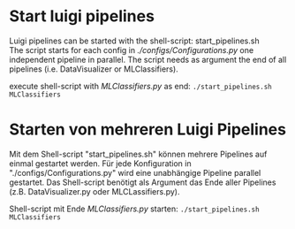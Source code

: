 # Start luigi pipelines
Luigi pipelines can be started with the shell-script: start_pipelines.sh  
The script starts for each config in _./configs/Configurations.py_ one independent pipeline in parallel.
The script needs as argument the end of all pipelines (i.e. DataVisualizer or MLClassifiers).

execute shell-script with _MLClassifiers.py_ as end:
`
./start_pipelines.sh MLClassifiers 
`

# Starten von mehreren Luigi Pipelines
Mit dem Shell-script "start_pipelines.sh" können mehrere Pipelines auf einmal gestartet werden.
Für jede Konfiguration in "./configs/Configurations.py" wird eine unabhängige Pipeline parallel gestartet.
Das Shell-script benötigt als Argument das Ende aller Pipelines (z.B. DataVisualizer.py oder MLCLassifiers.py).

Shell-script mit Ende _MLClassifiers.py_ starten:
`
./start_pipelines.sh MLClassifiers 
`